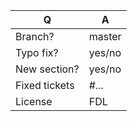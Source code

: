 | Q             | A
| ------------- | ---
| Branch?       | master
| Typo fix?     | yes/no
| New section?  | yes/no
| Fixed tickets | #... <!-- #-prefixed issue number(s), if any -->
| License       | FDL

<!--
Fill in this template according to the PR you're about to submit.
Replace this comment by a description of what your PR is solving.
-->
